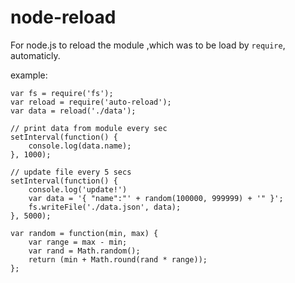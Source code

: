 node-reload
===========

For node.js to reload the module ,which was to be load by `require`, automaticly.

example:

    var fs = require('fs');
    var reload = require('auto-reload');
    var data = reload('./data');
    
    // print data from module every sec
    setInterval(function() {
        console.log(data.name);
    }, 1000);
    
    // update file every 5 secs
    setInterval(function() {
    	console.log('update!')
        var data = '{ "name":"' + random(100000, 999999) + '" }';
        fs.writeFile('./data.json', data);
    }, 5000);
    
    var random = function(min, max) {
        var range = max - min;
        var rand = Math.random();
        return (min + Math.round(rand * range));
    };
